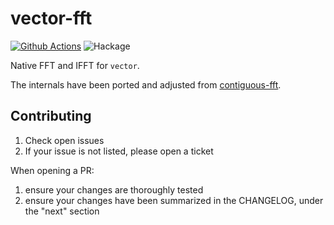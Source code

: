 # vector-fft 

[![Github Actions](https://github.com/ocramz/vector-fft/actions/workflows/haskell.yaml/badge.svg)](https://github.com/ocramz/vector-fft/actions/workflows/haskell.yaml) ![Hackage](https://img.shields.io/hackage/v/vector-fft)


Native FFT and IFFT for `vector`.

The internals have been ported and adjusted from [contiguous-fft](https://hackage.haskell.org/package/contiguous-fft).


## Contributing

1. Check open issues 
2. If your issue is not listed, please open a ticket

When opening a PR:

1. ensure your changes are thoroughly tested
2. ensure your changes have been summarized in the CHANGELOG, under the "next" section


